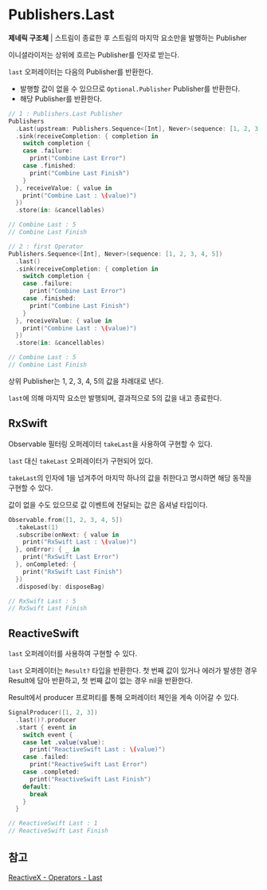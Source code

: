 # Publishers.Last

**제네릭 구조체** | 스트림이 종료한 후 스트림의 마지막 요소만을 발행하는 Publisher

이니셜라이저는 상위에 흐르는 Publisher를 인자로 받는다.

`last` 오퍼레이터는 다음의 Publisher를 반환한다.

- 발행할 값이 없을 수 있으므로 `Optional.Publisher` Publisher를 반환한다.
- 해당 Publisher를 반환한다.

```swift
// 1 : Publishers.Last Publisher
Publishers
  .Last(upstream: Publishers.Sequence<[Int], Never>(sequence: [1, 2, 3, 4, 5]))
  .sink(receiveCompletion: { completion in
    switch completion {
    case .failure:
      print("Combine Last Error")
    case .finished:
      print("Combine Last Finish")
    }
  }, receiveValue: { value in
    print("Combine Last : \(value)")
  })
  .store(in: &cancellables)

// Combine Last : 5
// Combine Last Finish

// 2 : first Operator
Publishers.Sequence<[Int], Never>(sequence: [1, 2, 3, 4, 5])
  .last()
  .sink(receiveCompletion: { completion in
    switch completion {
    case .failure:
      print("Combine Last Error")
    case .finished:
      print("Combine Last Finish")
    }
  }, receiveValue: { value in
    print("Combine Last : \(value)")
  })
  .store(in: &cancellables)

// Combine Last : 5
// Combine Last Finish
```

상위 Publisher는 1, 2, 3, 4, 5의 값을 차례대로 낸다.

`last`에 의해 마지막 요소만 발행되며, 결과적으로 5의 값을 내고 종료한다.

## RxSwift

Observable 필터링 오퍼레이터 `takeLast`을 사용하여 구현할 수 있다.

`last` 대신 `takeLast` 오퍼레이터가 구현되어 있다.

`takeLast`의 인자에 1을 넘겨주어 마지막 하나의 값을 취한다고 명시하면 해당 동작을 구현할 수 있다.

값이 없을 수도 있으므로 값 이벤트에 전달되는 값은 옵셔널 타입이다.

```swift
Observable.from([1, 2, 3, 4, 5])
  .takeLast(1)
  .subscribe(onNext: { value in
    print("RxSwift Last : \(value)")
  }, onError: { _ in
    print("RxSwift Last Error")
  }, onCompleted: {
    print("RxSwift Last Finish")
  })
  .disposed(by: disposeBag)

// RxSwift Last : 5
// RxSwift Last Finish
```

## ReactiveSwift

`last` 오퍼레이터를 사용하여 구현할 수 있다.

`last` 오퍼레이터는 `Result?` 타입을 반환한다. 첫 번째 값이 있거나 에러가 발생한 경우 Result에 담아 반환하고, 첫 번째 값이 없는 경우 nil을 반환한다.

Result에서 producer 프로퍼티를 통해 오퍼레이터 체인을 계속 이어갈 수 있다.

```swift
SignalProducer([1, 2, 3])
  .last()?.producer
  .start { event in
    switch event {
    case let .value(value):
      print("ReactiveSwift Last : \(value)")
    case .failed:
      print("ReactiveSwift Last Error")
    case .completed:
      print("ReactiveSwift Last Finish")
    default:
      break
    }
  }

// ReactiveSwift Last : 1
// ReactiveSwift Last Finish
```

## 참고

[ReactiveX - Operators - Last](http://reactivex.io/documentation/operators/last.html)